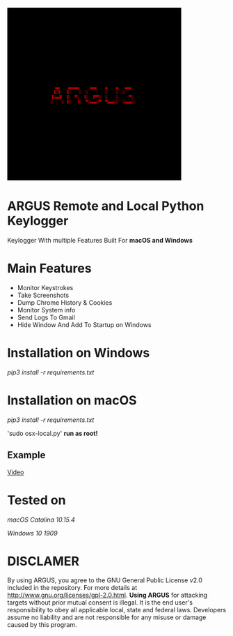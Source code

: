 
![](images/image.png)

# ARGUS Remote and Local Python Keylogger
 

Keylogger With multiple Features Built For  **macOS and Windows**

# Main Features

* Monitor Keystrokes
* Take Screenshots
* Dump Chrome History & Cookies
* Monitor System info
* Send Logs To Gmail
* Hide Window And Add To Startup on Windows


# Installation on Windows


*pip3 install -r requirements.txt*



# Installation on macOS


*pip3 install -r requirements.txt*

'sudo osx-local.py' **run as root!**


## Example

[Video](https://streamable.com/mz6r2q)


# Tested on

*macOS Catalina 10.15.4*

*Windows 10 1909*



# DISCLAMER 

By using ARGUS, you agree to the GNU General Public License v2.0 included in the repository. For more details at http://www.gnu.org/licenses/gpl-2.0.html. **Using ARGUS**  for attacking targets without prior mutual consent is illegal. It is the end user's responsibility to obey all applicable local, state and federal laws. Developers assume no liability and are not responsible for any misuse or damage caused by this program.


